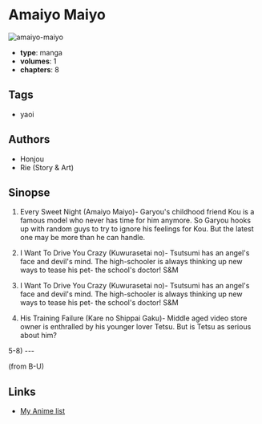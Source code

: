 # Amaiyo Maiyo

![amaiyo-maiyo](https://cdn.myanimelist.net/images/manga/3/2448.jpg)

-   **type**: manga
-   **volumes**: 1
-   **chapters**: 8

## Tags

-   yaoi

## Authors

-   Honjou
-   Rie (Story & Art)

## Sinopse

1. Every Sweet Night (Amaiyo Maiyo)- Garyou's childhood friend Kou is a famous model who never has time for him anymore. So Garyou hooks up with random guys to try to ignore his feelings for Kou. But the latest one may be more than he can handle.

2. I Want To Drive You Crazy (Kuwurasetai no)- Tsutsumi has an angel's face and devil's mind. The high-schooler is always thinking up new ways to tease his pet- the school's doctor! S&M

3. I Want To Drive You Crazy (Kuwurasetai no)- Tsutsumi has an angel's face and devil's mind. The high-schooler is always thinking up new ways to tease his pet- the school's doctor! S&M

4. His Training Failure (Kare no Shippai Gaku)- Middle aged video store owner is enthralled by his younger lover Tetsu. But is Tetsu as serious about him?

5-8) ---

(from B-U)

## Links

-   [My Anime list](https://myanimelist.net/manga/2257/Amaiyo_Maiyo)
